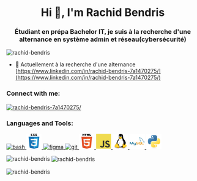 <h1 align="center">Hi 👋, I'm Rachid Bendris</h1>
<h3 align="center">Étudiant en prépa Bachelor IT, je suis à la recherche d'une alternance en système admin et réseau(cybersécurité)</h3>

<p align="left"> <img src="https://komarev.com/ghpvc/?username=rachid-bendris&label=Profile%20views&color=0e75b6&style=flat" alt="rachid-bendris" /> </p>

- 📝 Actuellement à la recherche d'une alternance [https://www.linkedin.com/in/rachid-bendris-7a1470275/](https://www.linkedin.com/in/rachid-bendris-7a1470275/)

<h3 align="left">Connect with me:</h3>
<p align="left">
<a href="https://linkedin.com/in/rachid-bendris-7a1470275/" target="blank"><img align="center" src="https://raw.githubusercontent.com/rahuldkjain/github-profile-readme-generator/master/src/images/icons/Social/linked-in-alt.svg" alt="rachid-bendris-7a1470275/" height="30" width="40" /></a>
</p>

<h3 align="left">Languages and Tools:</h3>
<p align="left"> <a href="https://www.gnu.org/software/bash/" target="_blank" rel="noreferrer"> <img src="https://www.vectorlogo.zone/logos/gnu_bash/gnu_bash-icon.svg" alt="bash" width="40" height="40"/> </a> <a href="https://www.w3schools.com/css/" target="_blank" rel="noreferrer"> <img src="https://raw.githubusercontent.com/devicons/devicon/master/icons/css3/css3-original-wordmark.svg" alt="css3" width="40" height="40"/> </a> <a href="https://www.figma.com/" target="_blank" rel="noreferrer"> <img src="https://www.vectorlogo.zone/logos/figma/figma-icon.svg" alt="figma" width="40" height="40"/> </a> <a href="https://git-scm.com/" target="_blank" rel="noreferrer"> <img src="https://www.vectorlogo.zone/logos/git-scm/git-scm-icon.svg" alt="git" width="40" height="40"/> </a> <a href="https://www.w3.org/html/" target="_blank" rel="noreferrer"> <img src="https://raw.githubusercontent.com/devicons/devicon/master/icons/html5/html5-original-wordmark.svg" alt="html5" width="40" height="40"/> </a> <a href="https://developer.mozilla.org/en-US/docs/Web/JavaScript" target="_blank" rel="noreferrer"> <img src="https://raw.githubusercontent.com/devicons/devicon/master/icons/javascript/javascript-original.svg" alt="javascript" width="40" height="40"/> </a> <a href="https://www.linux.org/" target="_blank" rel="noreferrer"> <img src="https://raw.githubusercontent.com/devicons/devicon/master/icons/linux/linux-original.svg" alt="linux" width="40" height="40"/> </a> <a href="https://www.mysql.com/" target="_blank" rel="noreferrer"> <img src="https://raw.githubusercontent.com/devicons/devicon/master/icons/mysql/mysql-original-wordmark.svg" alt="mysql" width="40" height="40"/> </a> <a href="https://www.python.org" target="_blank" rel="noreferrer"> <img src="https://raw.githubusercontent.com/devicons/devicon/master/icons/python/python-original.svg" alt="python" width="40" height="40"/> </a> </p>

<p><img align="left" src="https://github-readme-stats.vercel.app/api/top-langs?username=rachid-bendris&show_icons=true&locale=en&layout=compact" alt="rachid-bendris" /></p>

<p>&nbsp;<img align="center" src="https://github-readme-stats.vercel.app/api?username=rachid-bendris&show_icons=true&locale=en" alt="rachid-bendris" /></p>

<p><img align="center" src="https://github-readme-streak-stats.herokuapp.com/?user=rachid-bendris&" alt="rachid-bendris" /></p>
